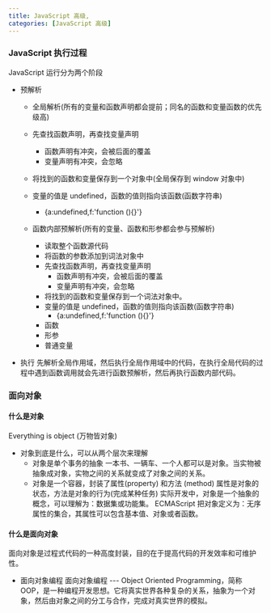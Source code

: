 ```yaml
---
title: JavaScript 高级,
categories: [JavaScript 高级]
---
```


### JavaScript 执行过程

JavaScript 运行分为两个阶段

- 预解析

  - 全局解析(所有的变量和函数声明都会提前；同名的函数和变量函数的优先级高)
  - 先查找函数声明，再查找变量声明
    - 函数声明有冲突，会被后面的覆盖
    - 变量声明有冲突，会忽略
  - 将找到的函数和变量保存到一个对象中(全局保存到 window 对象中)
  - 变量的值是 undefined，函数的值则指向该函数(函数字符串)

    - {a:undefined,f:'function (){}'}

  - 函数内部预解析(所有的变量、函数和形参都会参与预解析)
    - 读取整个函数源代码
    - 将函数的参数添加到词法对象中
    - 先查找函数声明，再查找变量声明
      - 函数声明有冲突，会被后面的覆盖
      - 变量声明有冲突，会忽略
    - 将找到的函数和变量保存到一个词法对象中。
    - 变量的值是 undefined，函数的值则指向该函数(函数字符串)
      - {a:undefined,f:'function (){}'}
    - 函数
    * 形参
    * 普通变量

* 执行
  先解析全局作用域，然后执行全局作用域中的代码，在执行全局代码的过程中遇到函数调用就会先进行函数预解析，然后再执行函数内部代码。

### 面向对象

#### 什么是对象

Everything is object (万物皆对象)

- 对象到底是什么，可以从两个层次来理解
  - 对象是单个事务的抽象
    一本书、一辆车、一个人都可以是对象。当实物被抽象成对象，实物之间的关系就变成了对象之间的关系。
  - 对象是一个容器，封装了属性(property) 和方法 (method)
    属性是对象的状态，方法是对象的行为(完成某种任务)
    实际开发中，对象是一个抽象的概念，可以理解为：数据集或功能集。
    ECMAScript 把对象定义为：无序属性的集合，其属性可以包含基本值、对象或者函数。

#### 什么是面向对象

面向对象是过程式代码的一种高度封装，目的在于提高代码的开发效率和可维护性。

- 面向对象编程
  面向对象编程 --- Object Oriented Programming，简称 OOP，是一种编程开发思想。它将真实世界各种复杂的关系，抽象为一个对象，然后由对象之间的分工与合作，完成对真实世界的模拟。
